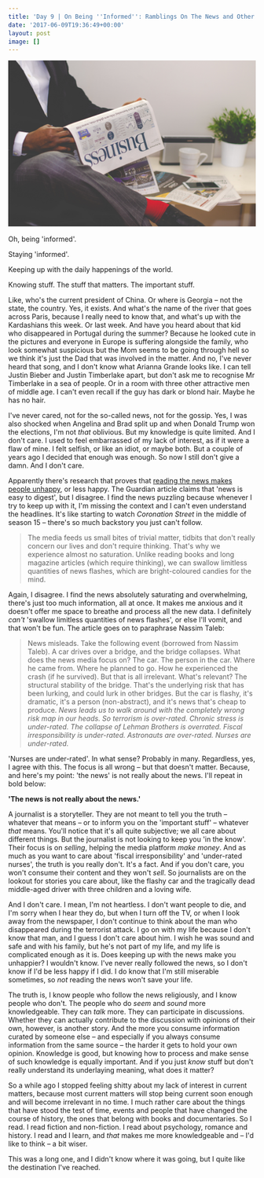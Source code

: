 ```yaml
---
title: 'Day 9 | On Being ''Informed'': Ramblings On The News and Other Stories'
date: '2017-06-09T19:36:49+00:00'
layout: post
image: []
---
```



![](/uploads/2017/06/09/olu-eletu-38647.jpg)

Oh, being 'informed'.

Staying 'informed'.

Keeping up with the daily happenings of the world.

Knowing stuff. The stuff that matters. The important stuff.

Like, who's the current president of China. Or where is Georgia – not the state, the country. Yes, it exists. And what's the name of the river that goes across Paris, because I really need to know that, and what's up with the Kardashians this week. Or last week. And have you heard about that kid who disappeared in Portugal during the summer? Because he looked cute in the pictures and everyone in Europe is suffering alongside the family, who look somewhat suspicious but the Mom seems to be going through hell so we think it's just the Dad that was involved in the matter. And no, I've never heard that song, and I don't know what Arianna Grande looks like. I can tell Justin Bieber and Justin Timberlake apart, but don't ask me to recognise Mr Timberlake in a sea of people. Or in a room with three other attractive men of middle age. I can't even recall if the guy has dark or blond hair. Maybe he has no hair.

I've never cared, not for the so-called news, not for the gossip. Yes, I was also shocked when Angelina and Brad split up and when Donald Trump won the elections, I'm not *that* oblivious. But my knowledge is quite limited. And I don't care. I used to feel embarrassed of my lack of interest, as if it were a flaw of mine. I felt selfish, or like an idiot, or maybe both. But a couple of years ago I decided that enough was enough. So now I still don't give a damn. And I don't care.

Apparently there's research that proves that <a href="https://www.theguardian.com/media/2013/apr/12/news-is-bad-rolf-dobelli" target="_blank">reading the news makes people unhappy</a>, or less happy. The Guardian article claims that 'news is easy to digest', but I disagree. I find the news puzzling because whenever I try to keep up with it, I'm missing the context and I can't even understand the headlines. It's like starting to watch *Coronation Street* in the middle of season 15 – there's so much backstory you just can't follow.

<blockquote>
<p>The media feeds us small bites of trivial matter, tidbits that don't really concern our lives and don't require thinking. That's why we experience almost no saturation. Unlike reading books and long magazine articles (which require thinking), we can swallow limitless quantities of news flashes, which are bright-coloured candies for the mind.</p>
</blockquote>

Again, I disagree. I find the news absolutely saturating and overwhelming, there's just too much information, all at once. It makes me anxious and it doesn't offer me space to breathe and process all the new data. I definitely *can't* 'swallow limitless quantities of news flashes', or else I'll vomit, and that won't be fun. The article goes on to paraphrase Nassim Taleb:

<blockquote>
<p>News misleads. Take the following event (borrowed from Nassim Taleb). A car drives over a bridge, and the bridge collapses. What does the news media focus on? The car. The person in the car. Where he came from. Where he planned to go. How he experienced the crash (if he survived). But that is all irrelevant. What's relevant? The structural stability of the bridge. That's the underlying risk that has been lurking, and could lurk in other bridges. But the car is flashy, it's dramatic, it's a person (non-abstract), and it's news that's cheap to produce. <em>News leads us to walk around with the completely wrong risk map in our heads. So terrorism is over-rated. Chronic stress is under-rated. The collapse of Lehman Brothers is overrated. Fiscal irresponsibility is under-rated. Astronauts are over-rated. Nurses are under-rated.</em></p>
</blockquote>

'Nurses are under-rated'. In what sense? Probably in many. Regardless, yes, I agree with this. The focus is all wrong – but that doesn't matter. Because, and here's my point: 'the news' is not really about the news. I'll repeat in bold below:

**'The news is not really about the news.'**

A journalist is a storyteller. They are not meant to tell you the truth – whatever that means – or to inform you on the 'important stuff' – whatever *that* means. You'll notice that it's all quite subjective; we all care about different things. But the journalist is not looking to keep you 'in the know'. Their focus is on *selling*, helping the media platform *make money*. And as much as you want to care about 'fiscal irresponsibility' and 'under-rated nurses', the truth is you really don't. It's a fact. And if you don't care, you won't consume their content and they won't *sell*. So journalists are on the lookout for stories you care about, like the flashy car and the tragically dead middle-aged driver with three children and a loving wife.

And I don't care. I mean, I'm not heartless. I don't want people to die, and I'm sorry when I hear they do, but when I turn off the TV, or when I look away from the newspaper, I don't continue to think about the man who disappeared during the terrorist attack. I go on with my life because I don't know that man, and I guess I don't care about him. I wish he was sound and safe and with his family, but he's not part of my life, and my life is complicated enough as it is. Does keeping up with the news make you unhappier? I wouldn't know. I've never really followed the news, so I don't know if I'd be less happy if I did. I do know that I'm still miserable sometimes, so *not* reading the news won't save your life.

The truth is, I know people who follow the news religiously, and I know people who don't. The people who do *seem* and *sound* more knowledgeable. They can *talk* more. They can participate in discussions. Whether they can actually contribute to the discussion with opinions of their own, however, is another story. And the more you consume information curated by someone else – and especially if you always consume information from the same source – the harder it gets to hold your own opinion. Knowledge is good, but knowing how to process and make sense of such knowledge is equally important. And if you just *know* stuff but don't really understand its underlaying meaning, what does it matter?

So a while ago I stopped feeling shitty about my lack of interest in current matters, because most current matters will stop being current soon enough and will become irrelevant in no time. I much rather care about the things that have stood the test of time, events and people that have changed the course of history, the ones that belong with books and documentaries. So I read. I read fiction and non-fiction. I read about psychology, romance and history. I read and I learn, and *that* makes me more knowledgeable and – I'd like to think – a bit wiser.

This was a long one, and I didn't know where it was going, but I quite like the destination I've reached.

